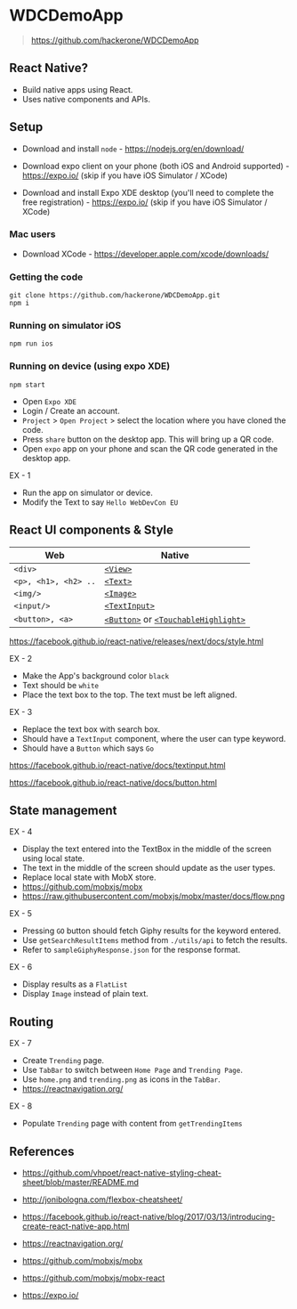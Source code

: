 # WDCDemoApp

> https://github.com/hackerone/WDCDemoApp

<!--
Morning everyone, welcome to react native workshop, 
Firstly, thanks for signing up. Today we'll be going through a very brief introduction to React Native and then we'll jump on to hands-on workshop where you'll be setting up React native dev environment and work on bunch of short excercises. Then finally build an app.
-->
## React Native?
<!--
So, what is react native? Why is it all hyped up (or was hyped up)?
It's a tool / framework which lets us build mobile apps using Javascript. There were a lot of frameworks before React Native, which promised to do the same, but they were using webview, which wasn't performant of smooth.

React native came up with a different approach. You write your logic in Javascript, but the actual native components are rendered, which allows the app UI to be fluid and performant.

So, why was it popular? A couple of reasons, It was based on React which was another JS View framework for the web, so if you knew React, you can easily get started with React Native, you write similar JSX to build Views. It tried to bring Web concepts to Native app development. And it was cross-platform. It's open source, so more contributors.

It ships with a bunch of native UIComponents and native APIs, but if the component you're looking for is not available out of the box, you can easily add it to the framework. There are a lot of open source projects out there which add new components.
-->
- Build native apps using React.
- Uses native components and APIs.

## Setup
<!--
As with any app development, you'll need some tools to get started with. And as with any JS development. Let's make sure everyone here is setup with the tools required for development.
-->
- Download and install `node` - https://nodejs.org/en/download/

- Download expo client on your phone (both iOS and Android supported) - https://expo.io/ (skip if you have iOS Simulator / XCode)

- Download and install Expo XDE desktop (you'll need to complete the free registration) - https://expo.io/ (skip if you have iOS Simulator / XCode)

### Mac users
- Download XCode - https://developer.apple.com/xcode/downloads/

### Getting the code
```
git clone https://github.com/hackerone/WDCDemoApp.git
npm i
```

### Running on simulator iOS
```
npm run ios
```

### Running on device (using expo XDE)
```
npm start
```

- Open `Expo XDE`
- Login / Create an account.
- `Project` > `Open Project` > select the location where you have cloned the code.
- Press `share` button on the desktop app. This will bring up a QR code.
- Open `expo` app on your phone and scan the QR code generated in the desktop app.

EX - 1
- Run the app on simulator or device.
- Modify the Text to say `Hello WebDevCon EU`

## React UI components & Style
<!--
React Native provides basic UI components which are required to build common UI.
They are comparable to the DOM elements available in the browser.
-->
Web | Native
--- | ---
`<div>` |  [`<View>`](https://facebook.github.io/react-native/docs/view.html)
`<p>, <h1>, <h2> ..` | [`<Text>`](https://facebook.github.io/react-native/docs/text.html)
`<img/>` | [`<Image>`](https://facebook.github.io/react-native/docs/image.html)
`<input/>` | [`<TextInput>`](https://facebook.github.io/react-native/docs/text-input.html)
`<button>, <a>` | [`<Button>`](https://facebook.github.io/react-native/docs/button.html) or [`<TouchableHighlight>`](https://facebook.github.io/react-native/docs/touchablehighlight.html)

https://facebook.github.io/react-native/releases/next/docs/style.html

<!--
And you can style them the way you want. We don't have classes and ids here though.
You'll be passing the style reference via style property in the component.
Layout is done using flex box. 
-->
EX - 2
- Make the App's background color `black`
- Text should be `white`
- Place the text box to the top. The text must be left aligned.

EX - 3
- Replace the text box with search box.
- Should have a `TextInput` component, where the user can type keyword.
- Should have a `Button` which says `Go`
<!-- 
```
class App extends React.Component {
  render() {
    return <View>
      <TextInput />
      <Button title='Go'>
    </View>
  }
}
```
-->
https://facebook.github.io/react-native/docs/textinput.html

https://facebook.github.io/react-native/docs/button.html

## State management
<!--
> React's states are local to the component. In an app, you'd want to have states that are at a level higher than atleast the component.

> State management systems came into play. We'll be using one such system called MobX.

> 

> MobX uses `decorators` - `observer`, `observable`, `action`, `computed`
<img src='https://raw.githubusercontent.com/mobxjs/mobx/master/docs/flow.png'/>
-->
EX - 4
- Display the text entered into the TextBox in the middle of the screen using local state.
- The text in the middle of the screen should update as the user types.
- Replace local state with MobX store.
- https://github.com/mobxjs/mobx
- https://raw.githubusercontent.com/mobxjs/mobx/master/docs/flow.png

EX - 5
- Pressing `GO` button should fetch Giphy results for the keyword entered.
- Use `getSearchResultItems` method from `./utils/api` to fetch the results.
- Refer to `sampleGiphyResponse.json` for the response format.

EX - 6
- Display results as a `FlatList`
- Display `Image` instead of plain text.

## Routing
<!--
 Adding navigation to the app
 -->

EX - 7
- Create `Trending` page.
- Use `TabBar` to switch between `Home Page` and `Trending Page`.
- Use `home.png` and `trending.png` as icons in the `TabBar`.
- https://reactnavigation.org/

EX - 8
- Populate `Trending` page with content from `getTrendingItems`

## References
- https://github.com/vhpoet/react-native-styling-cheat-sheet/blob/master/README.md
- http://jonibologna.com/flexbox-cheatsheet/
- https://facebook.github.io/react-native/blog/2017/03/13/introducing-create-react-native-app.html

- https://reactnavigation.org/
- https://github.com/mobxjs/mobx
- https://github.com/mobxjs/mobx-react
- https://expo.io/